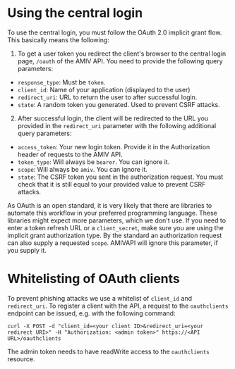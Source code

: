 # Using the central login

To use the central login, you must follow the OAuth 2.0 implicit grant flow. This basically means the following:

1. To get a user token you redirect the client's browser to the central login page, ```/oauth``` of the AMIV API. You need to provide the following query parameters:

* ```response_type```: Must be ```token```.
* ```client_id```: Name of your application (displayed to the user)
* ```redirect_uri```: URL to return the user to after successful login.
* ```state```: A random token you generated. Used to prevent CSRF attacks.

2. After successful login, the client will be redirected to the URL you provided in the ```redirect_uri``` parameter with the following additional query parameters:

* ```access_token```: Your new login token. Provide it in the Authorization header of requests to the AMIV API.
* ```token_type```: Will always be ```bearer```. You can ignore it.
* ```scope```: Will always be ```amiv```. You can ignore it.
* ```state```: The CSRF token you sent in the authorization request. You must check that it is still equal to your provided value to prevent CSRF attacks.


As OAuth is an open standard, it is very likely that there are libraries to automate this workflow in your preferred programming language. These libraries might expect more parameters, which we don't use. If you need to enter a token refresh URL or a ```client_secret```, make sure you are using the implicit grant authorization type. By the standard an authorization request can also supply a requested ```scope```. AMIVAPI will ignore this parameter, if you supply it.

# Whitelisting of OAuth clients

To prevent phishing attacks we use a whitelist of ```client_id``` and ```redirect_uri```. To register a client with the API, a request to the ```oauthclients``` endpoint can be issued, e.g. with the following command:

```
curl -X POST -d "client_id=<your client ID>&redirect_uri=<your redirect URI>" -H "Authorization: <admin token>" https://<API URL>/oauthclients
```

The admin token needs to have readWrite access to the ```oauthclients``` resource.

